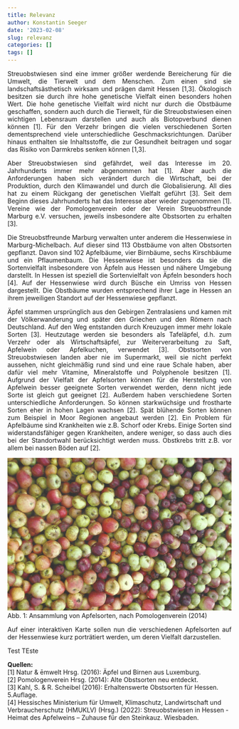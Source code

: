 ```yaml
---
title: Relevanz
author: Konstantin Seeger
date: '2023-02-08'
slug: relevanz
categories: []
tags: []
---
```






<div style="text-align: justify"> 
Streuobstwiesen sind eine immer größer werdende Bereicherung für die Umwelt, die Tierwelt und dem Menschen. Zum einen sind sie landschaftsästhetisch wirksam und prägen damit Hessen [1,3]. Ökologisch besitzen sie durch ihre hohe genetische Vielfalt einen besonders hohen Wert. Die hohe genetische Vielfalt wird nicht nur durch die Obstbäume geschaffen, sondern auch durch die Tierwelt, für die Streuobstwiesen einen wichtigen Lebensraum darstellen und auch als Biotopverbund dienen können [1]. Für den Verzehr bringen die vielen verschiedenen Sorten dementsprechend viele unterschiedliche Geschmacksrichtungen. Darüber hinaus enthalten sie Inhaltsstoffe, die zur Gesundheit beitragen und sogar das Risiko von Darmkrebs senken können [1,3].

Aber Streuobstwiesen sind gefährdet, weil das Interesse im 20. Jahrhunderts immer mehr abgenommen hat [1]. Aber auch die Anforderungen haben sich verändert durch die Wirtschaft, bei der Produktion, durch den Klimawandel und durch die Globalisierung. All dies hat zu einem Rückgang der genetischen Vielfalt geführt [3]. Seit dem Beginn dieses Jahrhunderts hat das Interesse aber wieder zugenommen [1]. Vereine wie der Pomologenverein oder der Verein Streuobstfreunde Marburg e.V. versuchen, jeweils insbesondere alte Obstsorten zu erhalten [3].

Die Streuobstfreunde Marburg verwalten unter anderem die Hessenwiese in Marburg-Michelbach. Auf dieser sind 113 Obstbäume von alten Obstsorten gepflanzt. Davon sind 102 Apfelbäume, vier Birnbäume, sechs Kirschbäume und ein Pflaumenbaum. Die Hessenwiese ist besonders da sie die Sortenvielfalt insbesondere von Äpfeln aus Hessen und nähere Umgebung darstellt. In Hessen ist speziell die Sortenvielfalt von Äpfeln besonders hoch [4]. Auf der Hessenwiese wird durch Büsche ein Umriss von Hessen dargestellt. Die Obstbäume wurden entsprechend ihrer Lage in Hessen an ihrem jeweiligen Standort auf der Hessenwiese gepflanzt.

Äpfel stammen ursprünglich aus den Gebirgen Zentralasiens und kamen mit der Völkerwanderung und später den Griechen und den Römern nach Deutschland. Auf den Weg entstanden durch Kreuzugen immer mehr lokale Sorten [3]. Heutzutage werden sie besonders als Tafeläpfel, d.h. zum Verzehr oder als Wirtschaftsäpfel, zur Weiterverarbeitung zu Saft, Apfelwein oder Apfelkuchen, verwendet [3]. Obstsorten von Streuobstwiesen landen aber nie im Supermarkt, weil sie nicht perfekt aussehen, nicht gleichmäßig rund sind und eine raue Schale haben, aber dafür viel mehr Vitamine, Mineralstoffe und Polyphenole besitzen [1]. Aufgrund der Vielfalt der Apfelsorten können für die Herstellung von Apfelwein besser geeignete Sorten verwendet werden, denn nicht jede Sorte ist gleich gut geeignet [2]. Außerdem haben verschiedene Sorten unterschiedliche Anforderungen. So können starkwüchsige und frostharte Sorten eher in hohen Lagen wachsen [2]. Spät blühende Sorten können zum Beispiel in Moor Regionen angebaut werden [2]. Ein Problem für Apfelbäume sind Krankheiten wie z.B. Schorf oder Krebs. Einige Sorten sind widerstandsfähiger gegen Krankheiten, andere weniger, so dass auch dies bei der Standortwahl berücksichtigt werden muss. Obstkrebs tritt z.B. vor allem bei nassen Böden auf [2].

![](aepfel_bild3.PNG)
Abb. 1: Ansammlung von Apfelsorten, nach Pomologenverein (2014)

Auf einer interaktiven Karte sollen nun die verschiedenen Apfelsorten auf der Hessenwiese kurz porträtiert werden, um deren Vielfalt darzustellen.

Test TEste

</div>


**Quellen:**   
[1] Natur & ēmwelt Hrsg. (2016): Äpfel und Birnen aus Luxemburg.   
[2] Pomologenverein Hrsg. (2014): Alte Obstsorten neu entdeckt.  
[3] Kahl, S. & R. Scheibel (2016): Erhaltenswerte Obstsorten für Hessen. 5.Auflage.   
[4] Hessisches Ministerium für Umwelt, Klimaschutz, Landwirtschaft und Verbraucherschutz (HMUKLV) (Hrsg.) (2022): Streuobstwiesen in Hessen - Heimat des Apfelweins – Zuhause für den Steinkauz. Wiesbaden.  
